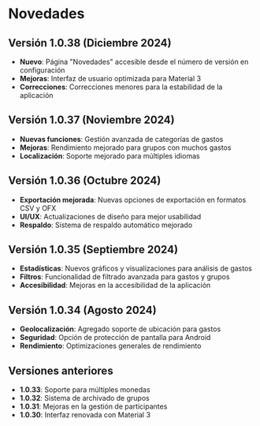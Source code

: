 # Novedades

## Versión 1.0.38 (Diciembre 2024)
- **Nuevo**: Página "Novedades" accesible desde el número de versión en configuración
- **Mejoras**: Interfaz de usuario optimizada para Material 3
- **Correcciones**: Correcciones menores para la estabilidad de la aplicación

## Versión 1.0.37 (Noviembre 2024)
- **Nuevas funciones**: Gestión avanzada de categorías de gastos
- **Mejoras**: Rendimiento mejorado para grupos con muchos gastos
- **Localización**: Soporte mejorado para múltiples idiomas

## Versión 1.0.36 (Octubre 2024)
- **Exportación mejorada**: Nuevas opciones de exportación en formatos CSV y OFX
- **UI/UX**: Actualizaciones de diseño para mejor usabilidad
- **Respaldo**: Sistema de respaldo automático mejorado

## Versión 1.0.35 (Septiembre 2024)
- **Estadísticas**: Nuevos gráficos y visualizaciones para análisis de gastos
- **Filtros**: Funcionalidad de filtrado avanzada para gastos y grupos
- **Accesibilidad**: Mejoras en la accesibilidad de la aplicación

## Versión 1.0.34 (Agosto 2024)
- **Geolocalización**: Agregado soporte de ubicación para gastos
- **Seguridad**: Opción de protección de pantalla para Android
- **Rendimiento**: Optimizaciones generales de rendimiento

## Versiones anteriores
- **1.0.33**: Soporte para múltiples monedas
- **1.0.32**: Sistema de archivado de grupos
- **1.0.31**: Mejoras en la gestión de participantes
- **1.0.30**: Interfaz renovada con Material 3